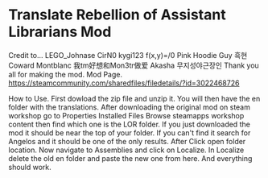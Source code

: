 # Translate Rebellion of Assistant Librarians Mod
Credit to...
LEGO_Johnase
CirN0
kygi123
f(x,y)=/0
Pink Hoodie Guy
흑현
Coward Montblanc
我tm好想和Mon3tr做爱
Akasha
무지성야근장인
Thank you all for making the mod.
Mod Page.
https://steamcommunity.com/sharedfiles/filedetails/?id=3022468726

How to Use.
First dowload the zip file and unzip it.
You will then have the en folder with the translations.
After downloading the original mod on steam workshop go to
Properties
Installed Files
Browse
steamapps
workshop
content
then find which one is the LOR folder.
If you just downloaded the mod it should be near the top of your folder.
If you can't find it search for Angelos and it should be one of the only results. After Click open folder location.
Now navigate to Assemblies and click on Localize.
In Localize delete the old en folder and paste the new one from here.
And everything should work.
